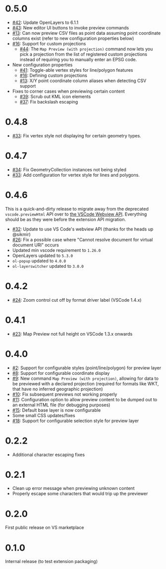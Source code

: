 # 0.5.0

 * [#42](https://github.com/jumpinjackie/vscode-map-preview/issues/42): Update OpenLayers to 6.1.1
 * [#43](https://github.com/jumpinjackie/vscode-map-preview/issues/43): New editor UI buttons to invoke preview commands
 * [#13](https://github.com/jumpinjackie/vscode-map-preview/issues/13): Can now preview CSV files as point data assuming point coordinate columns exist (refer to new configuration properties below)
 * [#16](https://github.com/jumpinjackie/vscode-map-preview/issues/16): Support for custom projections
    * [#44](https://github.com/jumpinjackie/vscode-map-preview/issues/44): The `Map Preview (with projection)` command now lets you pick a projection from the list of registered custom projections instead of requiring you to manually enter an EPSG code.
 * New configuration properties
    * [#41](https://github.com/jumpinjackie/vscode-map-preview/issues/41): Toggle-able vertex styles for line/polygon features
    * [#16](https://github.com/jumpinjackie/vscode-map-preview/issues/16): Defining custom projections
    * [#13](https://github.com/jumpinjackie/vscode-map-preview/issues/13): X/Y point coordinate column aliases when detecting CSV support
 * Fixes to corner cases when previewing certain content
    * [#39](https://github.com/jumpinjackie/vscode-map-preview/issues/39): Scrub out KML icon elements
    * [#37](https://github.com/jumpinjackie/vscode-map-preview/issues/37): Fix backslash escaping

# 0.4.8

 * [#33](https://github.com/jumpinjackie/vscode-map-preview/issues/33): Fix vertex style not displaying for certain geometry types.

# 0.4.7

 * [#34](https://github.com/jumpinjackie/vscode-map-preview/issues/34): Fix GeometryCollection instances not being styled
 * [#33](https://github.com/jumpinjackie/vscode-map-preview/issues/33): Add configuration for vertex style for lines and polygons.

# 0.4.6

This is a quick-and-dirty release to migrate away from the deprecated `vscode.previewHtml` API over to [the VSCode Webview API](https://code.visualstudio.com/api/extension-guides/webview). Everything should be as they were before the extension API migration.

 * [#32](https://github.com/jumpinjackie/vscode-map-preview/issues/32): Update to use VS Code's webview API (thanks for the heads up @sikmir)
 * [#26](https://github.com/jumpinjackie/vscode-map-preview/issues/26): Fix a possible case where "Cannot resolve document for virtual document URI" occurs
 * Updated min vscode requirement to `1.26.0`
 * OpenLayers updated to `5.3.0`
 * `ol-popup` updated to `4.0.0`
 * `ol-layerswitcher` updated to `3.0.0`

# 0.4.2
 * [#24](https://github.com/jumpinjackie/vscode-map-preview/issues/24): Zoom control cut off by format driver label (VSCode 1.4.x)
 
# 0.4.1
 * [#23](https://github.com/jumpinjackie/vscode-map-preview/issues/23): Map Preview not full height on VSCode 1.3.x onwards

# 0.4.0

 * [#2](https://github.com/jumpinjackie/vscode-map-preview/issues/2): Support for configurable styles (point/line/polygon) for preview layer
 * [#8](https://github.com/jumpinjackie/vscode-map-preview/issues/8): Support for configurable coordinate display
 * [#9](https://github.com/jumpinjackie/vscode-map-preview/issues/9): New command `Map Preview (with projection)`, allowing for data to be previewed with a declared projection (required for formats like WKT, that have no inferred geographic projection)
 * [#10](https://github.com/jumpinjackie/vscode-map-preview/issues/10): Fix subsequent previews not working properly
 * [#11](https://github.com/jumpinjackie/vscode-map-preview/issues/11): Configuration option to allow preview content to be dumped out to an external HTML file (for debugging purposes)
 * [#15](https://github.com/jumpinjackie/vscode-map-preview/issues/15): Default base layer is now configurable
 * Some small CSS updates/fixes
 * [#18](https://github.com/jumpinjackie/vscode-map-preview/issues/18): Support for configurable selection style for preview layer

# 0.2.2

 * Additional character escaping fixes

# 0.2.1

 * Clean up error message when previewing unknown content
 * Properly escape some characters that would trip up the previewer

# 0.2.0

First public release on VS marketplace

# 0.1.0

Internal release (to test extension packaging)